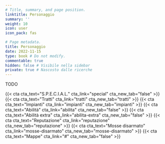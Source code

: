 ```yaml
---
# Title, summary, and page position.
linktitle: Personaggio
summary: ''
weight: 10
icon: user
icon_pack: fas

# Page metadata.
title: Personaggio
date: 2022-11-15
type: book # Do not modify.
commentable: true
hidden: false # Visibile nella sidebar
private: true # Nascosto dalle ricerche
---
```


TODO


{{< cta cta_text="S.P.E.C.I.A.L." cta_link="special" cta_new_tab="false" >}}
{{< cta cta_text="Tratti" cta_link="tratti" cta_new_tab="tratti" >}}
{{< cta cta_text="Impianti" cta_link="impianti" cta_new_tab="impianti" >}}
{{< cta cta_text="Abilità" cta_link="abilita" cta_new_tab="false" >}}
{{< cta cta_text="Abilità extra" cta_link="abilita-extra" cta_new_tab="false" >}}
{{< cta cta_text="Reputazione" cta_link="reputazione" cta_new_tab="reputazione" >}}
{{< cta cta_text="Mosse disarmato" cta_link="mosse-disarmato" cta_new_tab="mosse-disarmato" >}}
{{< cta cta_text="Mappe" cta_link="#" cta_new_tab="false" >}}

